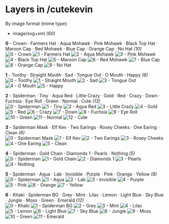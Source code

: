 # Layers in /cutekevin

By image format (mime type):
- image/svg+xml _(60)_


**0** -  Crown · Farmers Hat · Aqua Mohawk · Pink Mohawk · Black Top Hat · Maroon Cap · Red Mohawk · Blue Cap · Orange Cap · No Hat  _(10)_ <br>
![](0_0.svg "0 - Crown") 
![](0_1.svg "1 - Farmers Hat") 
![](0_2.svg "2 - Aqua Mohawk") 
![](0_3.svg "3 - Pink Mohawk") 
![](0_4.svg "4 - Black Top Hat") 
![](0_5.svg "5 - Maroon Cap") 
![](0_6.svg "6 - Red Mohawk") 
![](0_7.svg "7 - Blue Cap") 
![](0_8.svg "8 - Orange Cap") 
![](0_9.svg "9 - No Hat") 


**1** -  Toothy · Straight Mouth · Sad · Tongue Out · O Mouth · Happy  _(6)_ <br>
![](1_0.svg "0 - Toothy") 
![](1_1.svg "1 - Straight Mouth") 
![](1_2.svg "2 - Sad") 
![](1_3.svg "3 - Tongue Out") 
![](1_4.svg "4 - O Mouth") 
![](1_5.svg "5 - Happy") 


**2** -  Spiderman · Tiny · Aqua Red · Little Crazy · Gold · Red · Crazy · Down · Fuchsia · Eye Roll · Green · Normal · Cute  _(13)_ <br>
![](2_0.svg "0 - Spiderman") 
![](2_1.svg "1 - Tiny") 
![](2_2.svg "2 - Aqua Red") 
![](2_3.svg "3 - Little Crazy") 
![](2_4.svg "4 - Gold") 
![](2_5.svg "5 - Red") 
![](2_6.svg "6 - Crazy") 
![](2_7.svg "7 - Down") 
![](2_8.svg "8 - Fuchsia") 
![](2_9.svg "9 - Eye Roll") 
![](2_10.svg "10 - Green") 
![](2_11.svg "11 - Normal") 
![](2_12.svg "12 - Cute") 


**3** -  Spiderman Mask · Elf Kev · Two Earings · Rosey Cheeks · One Earing · Clean  _(6)_ <br>
![](3_0.svg "0 - Spiderman Mask") 
![](3_1.svg "1 - Elf Kev") 
![](3_2.svg "2 - Two Earings") 
![](3_3.svg "3 - Rosey Cheeks") 
![](3_4.svg "4 - One Earing") 
![](3_5.svg "5 - Clean") 


**4** -  Spiderman · Gold Chain · Diamonds 1 · Pearls · Nothing  _(5)_ <br>
![](4_0.svg "0 - Spiderman") 
![](4_1.svg "1 - Gold Chain") 
![](4_2.svg "2 - Diamonds 1") 
![](4_3.svg "3 - Pearls") 
![](4_4.svg "4 - Nothing") 


**5** -  Spiderman · Aqua · Lab · Invisible · Purple · Pink · Orange · Yellow  _(8)_ <br>
![](5_0.svg "0 - Spiderman") 
![](5_1.svg "1 - Aqua") 
![](5_2.svg "2 - Lab") 
![](5_3.svg "3 - Invisible") 
![](5_4.svg "4 - Purple") 
![](5_5.svg "5 - Pink") 
![](5_6.svg "6 - Orange") 
![](5_7.svg "7 - Yellow") 


**6** -  Khaki · Spiderman BG · Grey · Mint · Lilac · Lemon · Light Blue · Sky Blue · Jungle · Moss · Green · Emerald  _(12)_ <br>
![](6_0.svg "0 - Khaki") 
![](6_1.svg "1 - Spiderman BG") 
![](6_2.svg "2 - Grey") 
![](6_3.svg "3 - Mint") 
![](6_4.svg "4 - Lilac") 
![](6_5.svg "5 - Lemon") 
![](6_6.svg "6 - Light Blue") 
![](6_7.svg "7 - Sky Blue") 
![](6_8.svg "8 - Jungle") 
![](6_9.svg "9 - Moss") 
![](6_10.svg "10 - Green") 
![](6_11.svg "11 - Emerald") 


